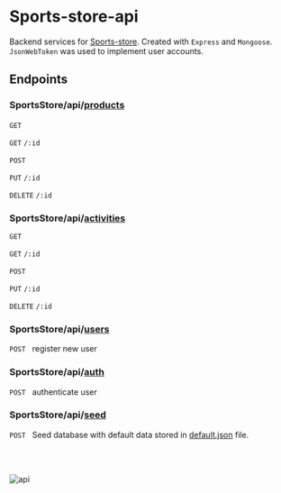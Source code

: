 # Sports-store-api

Backend services for [Sports-store](https://github.com/RafalAlmakiewicz/sports-store). Created with `Express` and `Mongoose`. `JsonWebToken` was used to implement user accounts.

## Endpoints

### SportsStore/api/[products](https://github.com/RafalAlmakiewicz/sports-store-api/blob/master/routes/products.js)

`GET` &nbsp;

`GET` `/:id` &nbsp;

`POST` &nbsp;

`PUT` `/:id` &nbsp;

`DELETE` `/:id` &nbsp;

### SportsStore/api/[activities](https://github.com/RafalAlmakiewicz/sports-store-api/blob/master/routes/activities.js)

`GET`

`GET` `/:id`

`POST` &nbsp;

`PUT` `/:id`

`DELETE` `/:id`

### SportsStore/api/[users](https://github.com/RafalAlmakiewicz/sports-store-api/blob/master/routes/users.js)

`POST` &nbsp; register new user

### SportsStore/api/[auth](https://github.com/RafalAlmakiewicz/sports-store-api/blob/master/routes/auth.js)

`POST` &nbsp; authenticate user

### SportsStore/api/[seed](https://github.com/RafalAlmakiewicz/sports-store-api/blob/master/routes/seed.js)

`POST` &nbsp; Seed database with default data stored in [default.json](https://github.com/RafalAlmakiewicz/sports-store-api/blob/master/default.json) file.

<br><br>

![api](https://user-images.githubusercontent.com/79459373/146443335-56a130b8-dc8e-4940-9307-d65729c4ff4e.png)
